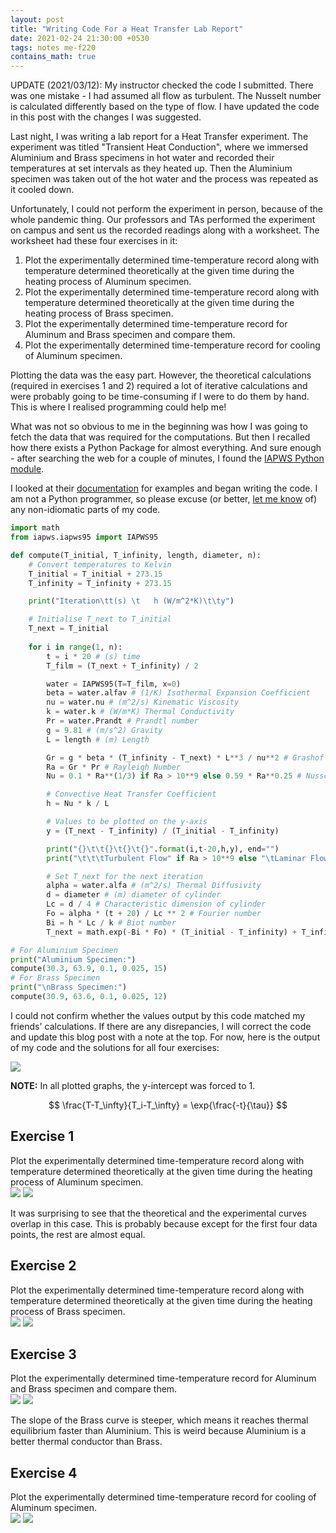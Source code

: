 ```yaml
---
layout: post
title: "Writing Code For a Heat Transfer Lab Report"
date: 2021-02-24 21:30:00 +0530
tags: notes me-f220
contains_math: true
---
```


UPDATE (2021/03/12): My instructor checked the code I submitted. There was one mistake - I had assumed all flow as turbulent. The Nusselt number is calculated differently based on the type of flow. I have updated the code in this post with the changes I was suggested.

Last night, I was writing a lab report for a Heat Transfer experiment. The experiment was titled "Transient Heat Conduction", where we immersed Aluminium and Brass specimens in hot water and recorded their temperatures at set intervals as they heated up. Then the Aluminium specimen was taken out of the hot water and the process was repeated as it cooled down.

Unfortunately, I could not perform the experiment in person, because of the whole pandemic thing. Our professors and TAs performed the experiment on campus and sent us the recorded readings along with a worksheet. The worksheet had these four exercises in it:
1. Plot the experimentally determined time-temperature record along with temperature determined theoretically at the given time during the heating process of Aluminum specimen.
2. Plot the experimentally determined time-temperature record along with temperature determined theoretically at the given time during the heating process of Brass specimen.
3. Plot the experimentally determined time-temperature record for Aluminum and Brass specimen and compare them.
4. Plot the experimentally determined time-temperature record for cooling of Aluminum specimen.

Plotting the data was the easy part. However, the theoretical calculations (required in exercises 1 and 2) required a lot of iterative calculations and were probably going to be time-consuming if I were to do them by hand. This is where I realised programming could help me!

What was not so obvious to me in the beginning was how I was going to fetch the data that was required for the computations. But then I recalled how there exists a Python Package for almost everything. And sure enough - after searching the web for a couple of minutes, I found the [IAPWS Python module](https://pypi.org/project/iapws/).

I looked at their [documentation](https://iapws.readthedocs.io/en/latest/) for examples and began writing the code. I am not a Python programmer, so please excuse (or better, [let me know](mailto:ricekot@gmail.com) of) any non-idiomatic parts of my code.

```python
import math
from iapws.iapws95 import IAPWS95

def compute(T_initial, T_infinity, length, diameter, n):
    # Convert temperatures to Kelvin
    T_initial = T_initial + 273.15
    T_infinity = T_infinity + 273.15

    print("Iteration\tt(s) \t   h (W/m^2*K)\t\ty")

    # Initialise T_next to T_initial
    T_next = T_initial
    
    for i in range(1, n):
        t = i * 20 # (s) time
        T_film = (T_next + T_infinity) / 2

        water = IAPWS95(T=T_film, x=0)
        beta = water.alfav # (1/K) Isothermal Expansion Coefficient
        nu = water.nu # (m^2/s) Kinematic Viscosity
        k = water.k # (W/m*K) Thermal Conductivity
        Pr = water.Prandt # Prandtl number
        g = 9.81 # (m/s^2) Gravity
        L = length # (m) Length

        Gr = g * beta * (T_infinity - T_next) * L**3 / nu**2 # Grashof Number
        Ra = Gr * Pr # Rayleigh Number
        Nu = 0.1 * Ra**(1/3) if Ra > 10**9 else 0.59 * Ra**0.25 # Nusselt Number

        # Convective Heat Transfer Coefficient
        h = Nu * k / L

        # Values to be plotted on the y-axis
        y = (T_next - T_infinity) / (T_initial - T_infinity)

        print("{}\t\t{}\t{}\t{}".format(i,t-20,h,y), end="")
        print("\t\t\tTurbulent Flow" if Ra > 10**9 else "\tLaminar Flow")

        # Set T_next for the next iteration
        alpha = water.alfa # (m^2/s) Thermal Diffusivity
        d = diameter # (m) diameter of cylinder
        Lc = d / 4 # Characteristic dimension of cylinder
        Fo = alpha * (t + 20) / Lc ** 2 # Fourier number
        Bi = h * Lc / k # Biot number
        T_next = math.exp(-Bi * Fo) * (T_initial - T_infinity) + T_infinity

# For Aluminium Specimen
print("Aluminium Specimen:")
compute(30.3, 63.9, 0.1, 0.025, 15)
# For Brass Specimen
print("\nBrass Specimen:")
compute(30.9, 63.6, 0.1, 0.025, 12)
```

I could not confirm whether the values output by this code matched my friends' calculations. If there are any disrepancies, I will correct the code and update this blog post with a note at the top. For now, here is the output of my code and the solutions for all four exercises:

![](/assets/images/2021-02-24-heat-transfer-lab-code-output.png)

**NOTE:** In all plotted graphs, the y-intercept was forced to 1.

$$
\frac{T-T_\infty}{T_i-T_\infty} = \exp{\frac{-t}{\tau}}
$$

## Exercise 1
Plot the experimentally determined time-temperature record along with temperature determined theoretically at the given time during the heating process of Aluminum specimen.  
![](/assets/images/2021-02-24-heat-transfer-lab-exercise-1-data.png)
![](/assets/images/2021-02-24-heat-transfer-lab-exercise-1-graph.png)

It was surprising to see that the theoretical and the experimental curves overlap in this case. This is probably because except for the first four data points, the rest are almost equal.

## Exercise 2
Plot the experimentally determined time-temperature record along with temperature determined theoretically at the given time during the heating process of Brass specimen.  
![](/assets/images/2021-02-24-heat-transfer-lab-exercise-2-data.png)
![](/assets/images/2021-02-24-heat-transfer-lab-exercise-2-graph.png)

## Exercise 3
Plot the experimentally determined time-temperature record for Aluminum and Brass specimen and compare them.  
![](/assets/images/2021-02-24-heat-transfer-lab-exercise-3-data.png)
![](/assets/images/2021-02-24-heat-transfer-lab-exercise-3-graph.png)

The slope of the Brass curve is steeper, which means it reaches thermal equilibrium faster than Aluminium. This is weird because Aluminium is a better thermal conductor than Brass.

## Exercise 4
Plot the experimentally determined time-temperature record for cooling of Aluminum specimen.  
![](/assets/images/2021-02-24-heat-transfer-lab-exercise-4-data.png)
![](/assets/images/2021-02-24-heat-transfer-lab-exercise-4-graph.png)